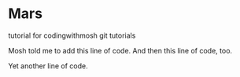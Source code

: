 # Mars
tutorial for codingwithmosh git tutorials

Mosh told me to add this line of code.
And then this line of code, too.

Yet another line of code.
